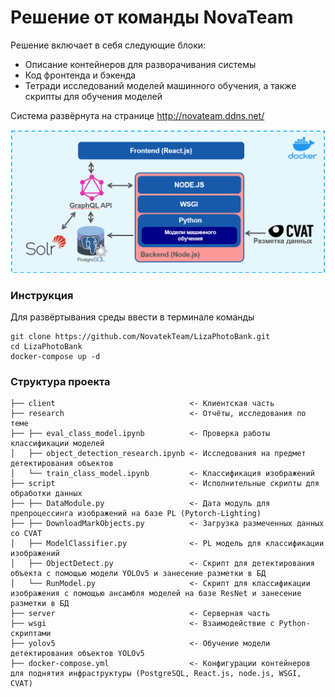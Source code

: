 # Решение от команды NovaTeam
Решение включает в себя следующие блоки:
* Описание контейнеров для разворачивания системы
* Код фронтенда и бэкенда
* Тетради исследований моделей машинного обучения, а также скрипты для обучения моделей

Система развёрнута на странице http://novateam.ddns.net/

<img src='https://github.com/NovatekTeam/LizaPhotoBank/blob/master/pipeline.png?raw=true' />

### Инструкция
Для развёртывания среды ввести в терминале команды
```
git clone https://github.com/NovatekTeam/LizaPhotoBank.git
cd LizaPhotoBank
docker-compose up -d
```

### Структура проекта
```
├── client                              <- Клиентская часть
├── research                            <- Отчёты, исследования по теме
├── ├── eval_class_model.ipynb          <- Проверка работы классификации моделей
│   ├── object_detection_research.ipynb <- Исследования на предмет детектирования объектов
│   └── train_class_model.ipynb         <- Классификация изображений
├── script                              <- Исполнительные скрипты для обработки данных
├── ├── DataModule.py                   <- Дата модуль для препроцессинга изображений на базе PL (Pytorch-Lighting)
├── ├── DownloadMarkObjects.py          <- Загрузка размеченных данных со CVAT
│   ├── ModelClassifier.py              <- PL модель для классификации изображений 
│   ├── ObjectDetect.py                 <- Скрипт для детектирования объекта с помощью модели YOLOv5 и занесение разметки в БД
│   └── RunModel.py                     <- Скрипт для классификации изображения с помощью ансамбля моделей на базе ResNet и занесение разметки в БД
├── server                              <- Серверная часть
├── wsgi                                <- Взаимодействие с Python-скриптами
├── yolov5                              <- Обучение модели детектирования объектов YOLOv5
├── docker-compose.yml                  <- Конфигурации контейнеров для поднятия инфраструктуры (PostgreSQL, React.js, node.js, WSGI, CVAT)
```
